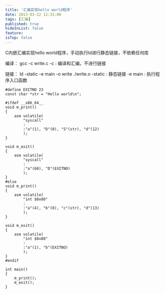 ```yaml
---
title: '汇编实现hello world程序'
date: 2013-03-22 12:31:00
tags: [汇编]
published: true
hideInList: false
feature: 
isTop: false
---
```


C内嵌汇编实现hello world程序，手动执行ld进行静态链接，不依赖任何库

编译：
gcc -c write.c
-c : 编译和汇编，不进行链接

链接：
ld -static -e main -o write ./write.o
-static : 静态链接
-e main : 执行程序入口函数

```
#define EXITNO 23
const char *str = "Hello world\n";

#ifdef __x86_64__
void m_print()
{
    asm volatile(
        "syscall"
        :
        :"a"(1), "D"(0), "S"(str), "d"(12)
        );
}

void m_exit()
{
    asm volatile(
        "syscall"
        :
        :"a"(60), "D"(EXITNO)
        );
}
#else
void m_print()
{
    asm volatile(
        "int $0x80"
        :
        :"a"(4), "b"(0), "c"(str), "d"(13)
        );
}

void m_exit()
{
    asm volatile(
        "int $0x80"
        :
        :"a"(1), "b"(EXITNO)
        );
}
#endif

int main()
{
    m_print();
    m_exit();
}
```

